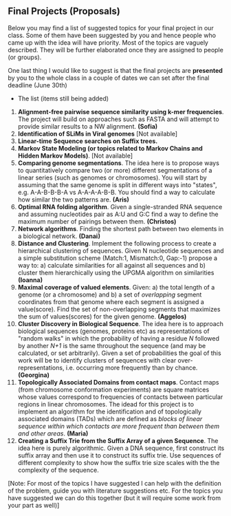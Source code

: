 ## Final Projects (Proposals)

Below you may find a list of suggested topics for your final project in our class.
Some of them have been suggested by you and hence people who came up with the idea will have priority.
Most of the topics are vaguely described. They will be further elaborated once they are assigned to people (or groups).
  
One last thing I would like to suggest is that the final projects are **presented** by you to the whole class in a couple of dates we can set after the final deadline (June 30th)
  
* The list (items still being added)

1. **Alignment-free pairwise sequence similarity using k-mer frequencies**. The project will build on approaches such as FASTA and will attempt to provide similar results to a NW alignment. **(Sofia)**
2. **Identification of SLiMs in Viral genomes** [Not available]
3. **Linear-time Sequence searches on Suffix trees.** 
4. **Markov State Modeling (or topics related to Markov Chains and Hidden Markov Models)**. [Not available]
5. **Comparing genome segmentations**. The idea here is to propose ways to quantitatively compare two (or more) different segmentations of a linear series (such as genomes or chromosomes). You will start by assuming that the same genome is split in different ways into "states", e.g. A-A-B-B-B-A vs A-A-A-A-B-B. You should find a way to calculate how similar the two patterns are. **(Aris)**
6. **Optimal RNA folding algorithm**. Given a single-stranded RNA sequence and assuming nucleotides pair as A:U and G:C find a way to define the maximum number of pairings between them. **(Christos)**
7. **Network algorithms**. Finding the shortest path between two elements in a biological network. **(Danai)**
8. **Distance and Clustering**. Implement the following process to create a hierarchical clustering of sequences. Given N nucleotide sequences and a simple substitution scheme (Match:1, Mismatch:0, Gap:-1) propose a way to: a) calculate similarities for all against all sequences and b) cluster them hierarchically using the UPGMA algorithm on similarities **(Ioanna)**
9. **Maximal coverage of valued elements**. Given: a) the total length of a genome (or a chromosome) and b) a set of _overlapping_ segment coordinates from that genome where each segment is assigned a value(score). Find the set of non-overlapping segments that maximizes the sum of values(scores) for the given genome. **(Aggelos)**
10. **Cluster Discovery in Biological Sequence**. The idea here is to approach biological sequences (genomes, proteins etc) as representations of "random walks" in which the probability of having a residue _N_ followed by another _N+1_ is the same throughout the sequence (and may be calculated, or set arbitrarily). Given a set of probabilities the goal of this work will be to identify clusters of sequences with clear over-representations, i.e. occurring more frequently than by chance. **(Georgina)**
11. **Τοpologically Associated Domains from contact maps**. Contact maps (from chromosome conformation experiments) are square matrices whose values correspond to frequencies of contacts between particular regions in linear chromosomes. The idead for this project is to implement an algorithm for the identification and of topologically associated domains (TADs) which are defined as _blocks of linear sequence within which contacts are more frequent than between them and other areas_. **(Maria)**
12. **Creating a Suffix Trie from the Suffix Array of a given Sequence**. The idea here is purely algorithmic. Given a DNA sequence, first construct its suffix array and then use it to construct its suffix trie. Use sequences of different complexity to show how the suffix trie size scales with the the complexity of the sequence. 

[Note: For most of the topics I have suggested I can help with the definition of the problem, guide you with literature suggestions etc. For the topics you have suggested we can do this together (but it will require some work from your part as well)]
